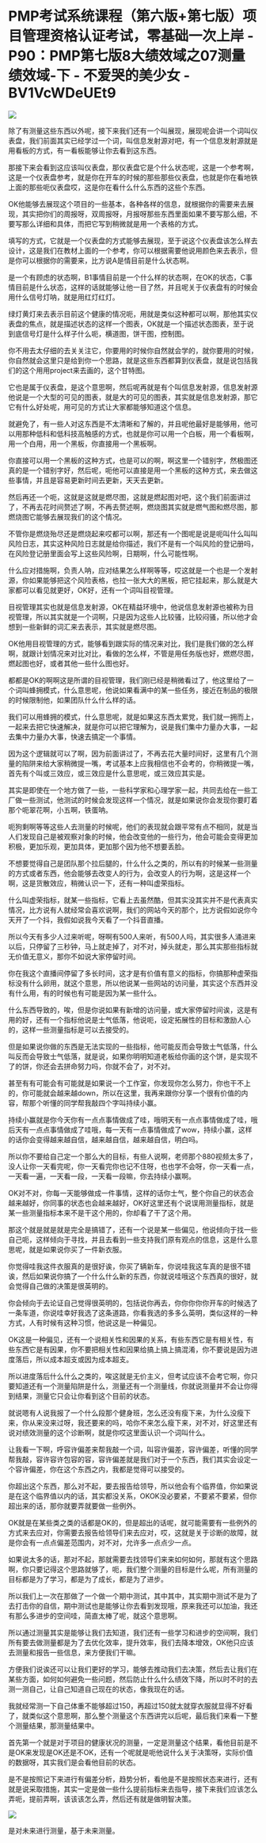 # PMP考试系统课程（第六版+第七版）项目管理资格认证考试，零基础一次上岸 - P90：PMP第七版8大绩效域之07测量绩效域-下 - 不爱哭的美少女 - BV1VcWDeUEt9

![](img/b702057a58b5f76eb63fdc31a7ad5152_0.png)

除了有测量这些东西以外呢，接下来我们还有一个叫展现，展现呢会讲一个词叫仪表盘，我们前面其实已经学过一个词，叫信息发射源对吧，有一个信息发射源就是用看板的方式，有一看板能够让你去看到这东西。

那接下来会看到这应该叫仪表盘，那仪表盘它是个什么状态呢，这是一个参考啊，这是一个仪表盘参考，就是你在开车的时候的那些那些仪表盘，也就是你在看地铁上面的那些呃仪表盘哎，这是你在看什么什么东西的这些个东西。

OK他能够去展现这个项目的一些基本，各种各样的信息，就根据你的需要来去展现，其实把你们的周报呀，双周报呀，月报呀那些东西里面如果不要写那么细，不要写那么详细和具体，而把它写到稍微就是用一个表格的方式。

填写的方式，它就是一个仪表盘的方式能够去展现，至于说这个仪表盘该怎么样去设计，这是我们在教材上面的一个参考，你可以根据需要他说用颜色来去表示，但是你可以根据你的需要来，比方说A是情目前是什么状态啊。

是一个有顾虑的状态啊，B1事情目前是一个什么样的状态啊，在OK的状态，C事情目前是什么状态，这样的话就能够让他一目了然，并且呢关于仪表盘有的时候会用什么信号灯呐，就是用红灯红灯。

绿灯黄灯来去表示目前这个健康的情况呃，用就是类似这种都可以啊，那他其实仪表盘的焦点，就是描述状态的这样一个图表，OK就是一个描述状态图表，至于说到底信号灯是什么样子什么呃，横道图，饼干图，控制图。

你不用去太仔细的去关关注它，你要用的时候你自然就会学的，就你要用的时候，你自然就会这里只是给到你一个思路，就是这些东西都算到仪表盘，就是说包括我们的这个用用project来去画的，这个甘特图。

它也是属于仪表盘，是这个意思啊，然后呢再就是有个叫信息发射源，信息发射源他说是一个大型的可见的图表，就是大的可见的图表，其实就是信息发射源，那它它有什么好处呢，用可见的方式让大家都能够知道这个信息。

就避免了，有一些人对这东西是不太清晰和了解的，并且呢他最好是能够用，他可以用那种低科和低科技高触感的方式，也就是你可以用一个白板，用一个看板啊，用一个白用，用一个黑板，你直接用一个黑板啊。

你直接可以用一个黑板的这种方式，也是可以的啊，啊这里一个错别字，然极图还真的是一个错别字好，然后呢，呃他可以直接是用一个黑板的这种方式，来去做这些事情，并且是容易更新时间去更新，天天去更新。

然后再还一个呃，这就是这就是燃尽图，这就是燃起图对吧，这个我们前面讲过了，不再去花时间赘述了啊，不再去赘述啊，燃烧图其实就是燃气图和燃尽图，那燃烧图它能够去展现我们的这个情况。

不管你是燃烧殆尽还是燃烧起来哎都可以啊，那还有一个图呢是说是呃叫什么叫叫风险日志，其实这种风险日志就是给你描述，我们不是有一个叫风险的登记册吗，在风险登记册里面会写上这些风险啊，日期啊，什么可能性啊。

什么应对措施啊，负责人呐，应对结果怎么样啊等等，哎这就是一个也是一个发射源，你如果能够把这个风险表格，也拉一张大大的黑板，把它挂起来，那么就是大家都可以看见就更好，OK好，还有一个词叫目视管理。

目视管理其实也就是信息发射源，OK在精益环境中，他说信息发射源也被称为目视管理，所以其实就是一个词啊，只是因为这些人比较骚，比较闷骚，所以他才会想到一些新鲜的词汇来去表示，其实就是燃尽图。

OK他用目视管理的方式，能够看到跟实际的情况来对比，我们是我们做的怎么样啊，就跟计划情况来对比对比，看做的怎么样，不管是用任务版也好，燃燃尽图，燃起图也好，或者其他一些什么图也好。

都都是OK的啊啊这是所谓的目视管理，我们刚已经是稍微看过了，他这里给了一个词叫蜂拥模式，什么意思呢，他说如果看满中的某一些任务，接近在制品的极限的时候限制他，如果团队什么什么样的话。

我们可以用蜂拥的模式，什么意思呢，就是如果这东西太累党，我们就一拥而上，一起来去把它快速解决，就是你可以把它理解为，说是我们集中力量办大事，一起去集中力量办大事，快速去搞定一个事情。

因为这个逻辑就可以了啊，因为前面讲过了，不再去花大量时间好，这里有几个测量的陷阱来给大家稍微提一嘴，考试基本上应我相信也不会考的，你稍微提一嘴，首先有个叫或三效应，或三效应是什么意思呢，或三效应其实是。

其实是即使在一个地方做了一些，一些科学家和心理学家一起，共同去给在一些工厂做一些测试，他测试的时候会发现这样一个情况，就是如果说你会发现你要盯着那个呃翠花啊，小五啊，铁蛋呐。

呃狗剩啊等等这些人去测量的时候呢，他们的表现就会跟平常有点不相同，就是当人们发现自己是被观察对象的时候，他会改变他的一些行为，他会可能会变得更加积极，更加乐观，更加具体，更加那个因为他不想要丢脸。

不想要觉得自己是团队那个拉后腿的，什么什么之类的，所以有的时候某一些测量的方式或者东西，他会能够去改变人的行为，会改变人的行为啊，这是这样一个啊，这是货散效应，稍微认识一下，还有一种叫虚荣指标。

什么叫虚荣指标，就某一些指标，它看上去虽然酷，但其实没其实并不是代表真实情况，比方说有人就经常会喜欢说啊，我们的网站今天的那个，比方说假如说你今天开了一个抖，我假如说我今天看了一个抖音直播。

所以今天有多少人过来听呢，呀啊有500人来听，有500人吗，其实很多人涌进来以后，只停留了三秒钟，马上就走掉了，对不对，掉头就走，那么其实那些指标就无价值无意义，那你不如说大家停留时间。

你在我这个直播间停留了多长时间，这才是有价值有意义的指标，你搞那种虚荣指标没有什么卵用，就这个意思，所以他说某一些网站的访问量，其实这个东西并没有什么用，有的时候也有可能是因为某一些什么。

什么东西导致的，唉，但是你说如果有新增的访问量，或大家停留时间诶，这是有用的好，还有一个指标他说是士气低落，他说呃，设定拓展性的目标和激励人心的，这样一些测量指标是可以去接受的。

但是如果说你做的东西是无法实现的一些指标，他可能反而会导致士气低落，什么叫反而会导致士气低落，就是说，如果你明明知道老板给你画的这个饼，是实现不了的饼，你还会去拼命努力吗，你就不会了，对不对。

甚至有有可能会有可能就是如果说一个工作室，你发现你怎么努力，你也干不上的，你可能就会越来越down，所以在这里，我再来跟你分享一个很有价值的内容，帮那个听懂的同学帮我敲四个字叫持续小赢。

持续小赢就是你今天你有一点点事情做成了哇，哦明天有一点点事情做成了哇，哦后天有一点点事情做成了哇哦，每一天有一点事情做成了wow，持续小赢，这样的话你会变得越来越自信，越来越自信，越来越自信，明白吗。

所以你不要给自己定一个那么大的目标，有些人说啊，老师那个880视频太多了，没人让你一天看完呢，你一天看完你也记不住呀，也也学不会呀，你一天看一点，一天看一遍，一天看一段，一天看一段嘛，你去持续小赢啊。

OK对不对，你每一天能够做成一件事情，这样的话你士气，整个你自己的状态会越来越好，你同事的状态也会越来越好，OK好这里还有个说误用测量指标，就是某一些测量指标本来不是干这个用的，你却看了干了这个用。

那这个就是就是就是完全是搞错了，还有一个说是某一些偏见，他说倾向于找一些自己呃，这样倾向于寻找，并且去看到一些支持我们原有观点的信息，这是什么意思呢，就是如果说你买了一件新衣服。

你觉得哇我这件衣服真的是很好诶，你买了辆新车，你说哇我这车真的是很不错诶，然后如果说你搞了一个什么什么新的东西，你就说哇哦这个东西真的很好，就会觉得自己做的决策是很英明的。

你会倾向于去论证自己觉得很英明的，包括说你再去，你你你你你开车的时候选了一条车道，你说哇幸好我选了这条道路，你看我选的多多么英明，类似这样的一种方式，人有时候有这种习惯，他说这是一种偏见。

OK这是一种偏见，还有一个说相关性和因果的关系，有些东西它是有相关性，有些东西它是有因果，你不要把相关性和因果给搞上搞上搞混淆，你不要说是因为进度落后，所以成本超支或因为成本超支。

所以进度落后什么什么之类的，唉这就是无价主义，但考试应该不会考它啊，你只要知道还有一个测量陷阱是什么，测量还有一个测量线，你就说测量并不会让你得到结果，测量它只会让你看到这个目前的状态。

就说嗯有人说我报了一个什么段那个健身班，怎么还没有瘦下来，为什么没瘦下来，你从来没来过呀，我还要来的吗，哈你不来怎么瘦下来，对不对，好这里还有说对绩效测量的这个诊断啊，就是你哎这里面认识一个词叫什么。

让我看一下啊，呼容许偏差来帮我敲一个词，叫容许偏差，容许偏差，听懂的同学帮我敲，容许容许包容的容，容许偏差就是我们对于一个东西，我们其实会设定一个容许偏差，你在这个东西之内，我都是觉得可以接受的。

你超出这个东西，那么对不起，要去报告给领导，所以他会有个临界值，你如果说是在这个临界值以内的话，其实都没关系，OKOK没必要紧，不要紧不要紧，但你超出来的话，那你就要弄就要做一些例外。

OK就是在某些类之类的话都是OK的，但是超出的话呢，就可能需要有一些例外的方式来去应对，你需要去报告给领导们来去应对，哎，这就是关于诊断的故障，就是你会有一点点偏差范围内，对不对，允许多一点点少一点。

如果说太多的话，那对不起，那就需要去找领导们来来如何如何，那就有这个思路啊，你只要记得这个思路就够了，呃，我们整个测量的目标是什么呢，所有测量的目标都是为了学习，都是为了成长，都是为了进步。

所以我们上一次在那做了一个做一个期中测试，其中其中，其实期中测试不是为了去打击你的自信，期中测试也是能够让你去看到发现哦，原来我还可以加油，我还有那么多进步的空间哇，简直太棒了呢，就这个意思啊。

所以通过测量其实是能够让我们去知道，我们还有一些学习和进步的空间啊，我们所有要去做测量都是为了去优化效率，提升效率，我们去降本增效，OK他只应该去测量和报告一些信息，来方便我们干嘛。

方便我们说诶还可以让我们更好的学习，能够去推动我们去决策，然后去让我们在某些方面，如何如何避免一些问题，然后防止什么什么绩效下降，所以时不时的去测一测自己，让自己知道自己现在的状态，像我现在的话。

我就经常测一下自己体重不能够超过150，再超过150就太就穿衣服就显得不好看了，就类似这个意思啊，那么整个测量这个东西讲完以后呢，最后我们来看一下整个测量结果，那测量结果中。

首先第一个就是对于项目的健康状况的测量，一定是测量这个结果，看他目前是不是OK来发现是OK还是不OK，还有一个呢就是呃他说什么关于决策呀，实际价值的数据呀，其实我们是会看他目前的状态。

是不是按照记下来进行有偏差分析，趋势分析，看他是不是按照状态来进行，还有就是说采取措施，其实一定是做一些什么提前指标来去指导，接下来我们应该怎么弄呃，提前弄啊，该该该怎么弄，然后还有就是做明智决策。



![](img/b702057a58b5f76eb63fdc31a7ad5152_2.png)

是对未来进行测量，基于未来测量。